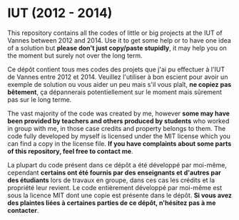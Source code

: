 # IUT (2012 - 2014)
This repository contains all the codes of little or big projects at the IUT of
Vannes between 2012 and 2014. Use it to get some help or to have one idea of a
solution but **please don't just copy/paste stupidly**, it may help you on the
moment but surely not over the long term.

Ce dépôt contient tous mes codes des projets que j'ai pu effectuer à l'IUT de
Vannes entre 2012 et 2014. Veuillez l'utiliser à bon escient pour avoir un
exemple de solution ou vous aider un peu mais s'il vous plaît, **ne copiez pas
bêtement**, ça dépannerais potentiellement sur le moment mais sûrement pas sur
le long terme.

The vast majority of the code was created by me, however **some may have been
provided by teachers and others produced by students** who worked in group with
me, in those case credits and property belongs to them. The code fully developed
by myself is licensed under the MIT license which you can find a copy in the
license file. **If you have complaints about some parts of this repository, feel
free to contact me**.

La plupart du code présent dans ce dépôt a été développé par moi-même, cependant
**certains ont été fournis par des enseignants et d'autres par des étudiants**
lors de travaux en groupe, dans ces cas les crédits et la propriété leur
revient. Le code entièrement développé par moi-même est sous la licence MIT dont
une copie est présente dans le dépôt. **Si vous avez des plaintes liées à
certaines parties de ce dépôt, n'hésitez pas à me contacter**.
